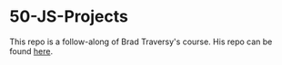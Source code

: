 # 50-JS-Projects

This repo is a follow-along of Brad Traversy's course. His repo can be found <a href="https://github.com/bradtraversy/50projects50days">here</a>.
